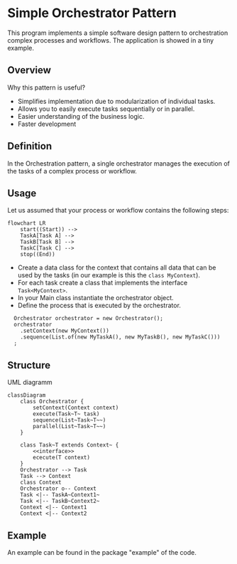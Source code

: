 # Simple Orchestrator Pattern
This program implements a simple software design pattern to orchestration complex
processes and workflows. The application is showed in a tiny example.

## Overview
Why this pattern is useful?
- Simplifies implementation due to modularization of individual tasks. 
- Allows you to easily execute tasks sequentially or in parallel.
- Easier understanding of the business logic.
- Faster development

## Definition
In the Orchestration pattern, a single orchestrator manages the execution
of the tasks of a complex process or workflow.

## Usage
Let us assumed that your process or workflow contains the following
steps:

```mermaid
flowchart LR
    start((Start)) -->
    TaskA[Task A] --> 
    TaskB[Task B] -->
    TaskC[Task C] -->
    stop((End))
```
- Create a data class for the context that contains all data that can be used by the tasks (in our example is this the `class MyContext`).
- For each task create a class that implements the interface `Task<MyContext>`.
- In your Main class instantiate the orchestrator object.
- Define the process that is executed by the orchestrator.

```
  Orchestrator orchestrator = new Orchestrator();
  orchestrator
    .setContext(new MyContext())
    .sequence(List.of(new MyTaskA(), new MyTaskB(), new MyTaskC()))
  ;
```

## Structure
UML diagramm

```mermaid
classDiagram
    class Orchestrator {
        setContext(Context context)
        execute(Task~T~ task)
        sequence(List~Task~T~~)
        parallel(List~Task~T~~)
    } 
    
    class Task~T extends Context~ {
        <<interface>>
        ececute(T context)
    }
    Orchestrator --> Task
    Task --> Context
    class Context
    Orchestrator o-- Context
    Task <|-- TaskA~Context1~
    Task <|-- TaskB~Context2~
    Context <|-- Context1
    Context <|-- Context2
```

## Example
An example can be found in the package "example" of the code.